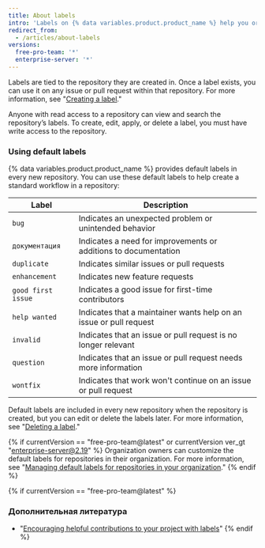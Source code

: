 ```yaml
---
title: About labels
intro: 'Labels on {% data variables.product.product_name %} help you organize and prioritize your work. You can apply labels to issues and pull requests to signify priority, category, or any other information you find useful.'
redirect_from:
  - /articles/about-labels
versions:
  free-pro-team: '*'
  enterprise-server: '*'
---
```


Labels are tied to the repository they are created in. Once a label exists, you can use it on any issue or pull request within that repository. For more information, see "[Creating a label](/articles/creating-a-label/)."

Anyone with read access to a repository can view and search the repository’s labels. To create, edit, apply, or delete a label, you must have write access to the repository.

### Using default labels

{% data variables.product.product_name %} provides default labels in every new repository. You can use these default labels to help create a standard workflow in a repository:

| Label              | Description                                                        |
| ------------------ | ------------------------------------------------------------------ |
| `bug`              | Indicates an unexpected problem or unintended behavior             |
| `документация`     | Indicates a need for improvements or additions to documentation    |
| `duplicate`        | Indicates similar issues or pull requests                          |
| `enhancement`      | Indicates new feature requests                                     |
| `good first issue` | Indicates a good issue for first-time contributors                 |
| `help wanted`      | Indicates that a maintainer wants help on an issue or pull request |
| `invalid`          | Indicates that an issue or pull request is no longer relevant      |
| `question`         | Indicates that an issue or pull request needs more information     |
| `wontfix`          | Indicates that work won't continue on an issue or pull request     |

Default labels are included in every new repository when the repository is created, but you can edit or delete the labels later. For more information, see "[Deleting a label](/articles/deleting-a-label/)."

{% if currentVersion == "free-pro-team@latest" or currentVersion ver_gt "enterprise-server@2.19" %}
Organization owners can customize the default labels for repositories in their organization. For more information, see "[Managing default labels for repositories in your organization](/articles/managing-default-labels-for-repositories-in-your-organization)."
{% endif %}

{% if currentVersion == "free-pro-team@latest" %}
### Дополнительная литература

- "[Encouraging helpful contributions to your project with labels](/github/building-a-strong-community/encouraging-helpful-contributions-to-your-project-with-labels)"
{% endif %}
